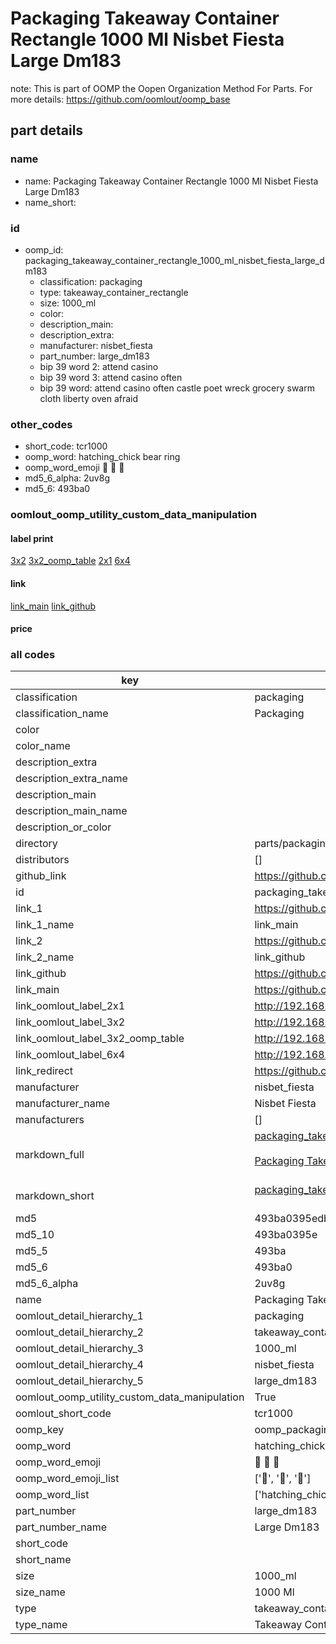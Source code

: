 # Packaging Takeaway Container Rectangle 1000 Ml Nisbet Fiesta Large Dm183  

note: This is part of OOMP the Oopen Organization Method For Parts. For more details: https://github.com/oomlout/oomp_base

##  part details
  







### name
* name: Packaging Takeaway Container Rectangle 1000 Ml Nisbet Fiesta Large Dm183
* name_short: 
### id
* oomp_id: packaging_takeaway_container_rectangle_1000_ml_nisbet_fiesta_large_dm183
  * classification: packaging
  * type: takeaway_container_rectangle
  * size: 1000_ml
  * color: 
  * description_main: 
  * description_extra: 
  * manufacturer: nisbet_fiesta
  * part_number: large_dm183
  * bip 39 word 2: attend casino
  * bip 39 word 3: attend casino often
  * bip 39 word: attend casino often castle poet wreck grocery swarm cloth liberty oven afraid

### other_codes
* short_code: tcr1000
* oomp_word: hatching_chick bear ring
* oomp_word_emoji :hatching_chick: :bear: :ring:
* md5_6_alpha: 2uv8g
* md5_6: 493ba0






### oomlout_oomp_utility_custom_data_manipulation
#### label print
[3x2](http://192.168.1.245:1112/?label=oomp%202uv8g)
[3x2_oomp_table](http://192.168.1.108:1112/?label=oomp%202uv8g)
[2x1](http://192.168.1.242:1112/?label=oomp%202uv8g)
[6x4](http://192.168.1.55:1112/?label=oomp%202uv8g)    

#### link

[link_main](https://github.com/oomlout/oomlout_oomp_version_1_messy/tree/main/parts/packaging_takeaway_container_rectangle_1000_ml_nisbet_fiesta_large_dm183) [link_github](https://github.com/oomlout/oomlout_oomp_version_1_messy/tree/main/parts/packaging_takeaway_container_rectangle_1000_ml_nisbet_fiesta_large_dm183)                             

#### price







### all codes 
| key | value |  
| --- | --- |  
| classification | packaging |  
| classification_name | Packaging |  
| color |  |  
| color_name |  |  
| description_extra |  |  
| description_extra_name |  |  
| description_main |  |  
| description_main_name |  |  
| description_or_color |   |  
| directory | parts/packaging_takeaway_container_rectangle_1000_ml_nisbet_fiesta_large_dm183 |  
| distributors | [] |  
| github_link | https://github.com/oomlout/oomlout_oomp_part_src/tree/main/parts/packaging_takeaway_container_rectangle_1000_ml_nisbet_fiesta_large_dm183 |  
| id | packaging_takeaway_container_rectangle_1000_ml_nisbet_fiesta_large_dm183 |  
| link_1 | https://github.com/oomlout/oomlout_oomp_version_1_messy/tree/main/parts/packaging_takeaway_container_rectangle_1000_ml_nisbet_fiesta_large_dm183 |  
| link_1_name | link_main |  
| link_2 | https://github.com/oomlout/oomlout_oomp_version_1_messy/tree/main/parts/packaging_takeaway_container_rectangle_1000_ml_nisbet_fiesta_large_dm183 |  
| link_2_name | link_github |  
| link_github | https://github.com/oomlout/oomlout_oomp_version_1_messy/tree/main/parts/packaging_takeaway_container_rectangle_1000_ml_nisbet_fiesta_large_dm183 |  
| link_main | https://github.com/oomlout/oomlout_oomp_version_1_messy/tree/main/parts/packaging_takeaway_container_rectangle_1000_ml_nisbet_fiesta_large_dm183 |  
| link_oomlout_label_2x1 | http://192.168.1.242:1112/?label=oomp%202uv8g |  
| link_oomlout_label_3x2 | http://192.168.1.245:1112/?label=oomp%202uv8g |  
| link_oomlout_label_3x2_oomp_table | http://192.168.1.108:1112/?label=oomp%202uv8g |  
| link_oomlout_label_6x4 | http://192.168.1.55:1112/?label=oomp%202uv8g |  
| link_redirect | https://github.com/oomlout/oomlout_oomp_version_1_messy/tree/main/parts/packaging_takeaway_container_rectangle_1000_ml_nisbet_fiesta_large_dm183 |  
| manufacturer | nisbet_fiesta |  
| manufacturer_name | Nisbet Fiesta |  
| manufacturers | [] |  
| markdown_full | [packaging_takeaway_container_rectangle_1000_ml_nisbet_fiesta_large_dm183](none)<br>[](none)<br>[Packaging Takeaway Container Rectangle 1000 Ml Nisbet Fiesta Large Dm183](none)<br><br> |  
| markdown_short | [packaging_takeaway_container_rectangle_1000_ml_nisbet_fiesta_large_dm183](none)<br><br> |  
| md5 | 493ba0395edb6cdbf8d392393348d874 |  
| md5_10 | 493ba0395e |  
| md5_5 | 493ba |  
| md5_6 | 493ba0 |  
| md5_6_alpha | 2uv8g |  
| name | Packaging Takeaway Container Rectangle 1000 Ml Nisbet Fiesta Large Dm183 |  
| oomlout_detail_hierarchy_1 | packaging |  
| oomlout_detail_hierarchy_2 | takeaway_container_rectangle |  
| oomlout_detail_hierarchy_3 | 1000_ml |  
| oomlout_detail_hierarchy_4 | nisbet_fiesta |  
| oomlout_detail_hierarchy_5 | large_dm183 |  
| oomlout_oomp_utility_custom_data_manipulation | True |  
| oomlout_short_code | tcr1000 |  
| oomp_key | oomp_packaging_takeaway_container_rectangle_1000_ml_nisbet_fiesta_large_dm183 |  
| oomp_word | hatching_chick bear ring |  
| oomp_word_emoji | :hatching_chick: :bear: :ring: |  
| oomp_word_emoji_list | [':hatching_chick:', ':bear:', ':ring:'] |  
| oomp_word_list | ['hatching_chick', 'bear', 'ring'] |  
| part_number | large_dm183 |  
| part_number_name | Large Dm183 |  
| short_code |  |  
| short_name |  |  
| size | 1000_ml |  
| size_name | 1000 Ml |  
| type | takeaway_container_rectangle |  
| type_name | Takeaway Container Rectangle |  

